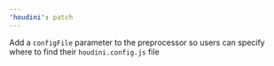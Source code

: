 ```yaml
---
'houdini': patch
---
```


Add a `configFile` parameter to the preprocessor so users can specify where to find their `houdini.config.js` file
